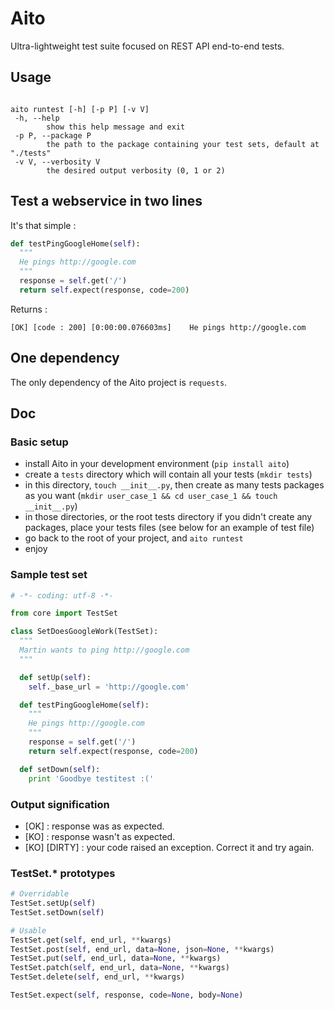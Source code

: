 # Aito
Ultra-lightweight test suite focused on REST API end-to-end tests.

## Usage
```shell

aito runtest [-h] [-p P] [-v V]
 -h, --help
        show this help message and exit
 -p P, --package P
        the path to the package containing your test sets, default at "./tests"
 -v V, --verbosity V
        the desired output verbosity (0, 1 or 2)
```

## Test a webservice in two lines

It's that simple :

```python
def testPingGoogleHome(self):
  """
  He pings http://google.com
  """
  response = self.get('/')
  return self.expect(response, code=200)
```

Returns :

```shell
[OK] [code : 200] [0:00:00.076603ms]    He pings http://google.com
```

## One dependency

The only dependency of the Aito project is `requests`.

## Doc

### Basic setup
- install Aito in your development environment (`pip install aito`)
- create a `tests` directory which will contain all your tests (`mkdir tests`)
- in this directory, `touch __init__.py`, then create as many tests packages as you want (`mkdir user_case_1 && cd user_case_1 && touch __init__.py`)
- in those directories, or the root tests directory if you didn't create any packages, place your tests files (see below for an example of test file)
- go back to the root of your project, and `aito runtest`
- enjoy

### Sample test set

```python
# -*- coding: utf-8 -*-

from core import TestSet

class SetDoesGoogleWork(TestSet):
  """
  Martin wants to ping http://google.com
  """

  def setUp(self):
    self._base_url = 'http://google.com'

  def testPingGoogleHome(self):
    """
    He pings http://google.com
    """
    response = self.get('/')
    return self.expect(response, code=200)

  def setDown(self):
    print 'Goodbye testitest :('
```

### Output signification

* [OK] : response was as expected.
* [KO] : response wasn't as expected.
* [KO] [DIRTY] : your code raised an exception. Correct it and try again.

### TestSet.* prototypes

```python
# Overridable
TestSet.setUp(self)
TestSet.setDown(self)

# Usable
TestSet.get(self, end_url, **kwargs)
TestSet.post(self, end_url, data=None, json=None, **kwargs)
TestSet.put(self, end_url, data=None, **kwargs)
TestSet.patch(self, end_url, data=None, **kwargs)
TestSet.delete(self, end_url, **kwargs)

TestSet.expect(self, response, code=None, body=None)
```
